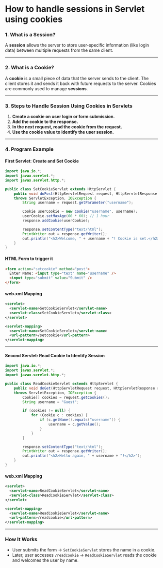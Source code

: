 # **How to handle sessions in Servlet using cookies**


### **1. What is a Session?**

A **session** allows the server to store user-specific information (like login data) between multiple requests from the same client.

---

### **2. What is a Cookie?**

A **cookie** is a small piece of data that the server sends to the client. The client stores it and sends it back with future requests to the server. Cookies are commonly used to manage **sessions**.

---

### **3. Steps to Handle Session Using Cookies in Servlets**

1. **Create a cookie on user login or form submission.**
2. **Add the cookie to the response.**
3. **In the next request, read the cookie from the request.**
4. **Use the cookie value to identify the user session.**

---

### **4. Program Example**

#### **First Servlet: Create and Set Cookie**
```java
import java.io.*;
import javax.servlet.*;
import javax.servlet.http.*;

public class SetCookieServlet extends HttpServlet {
    public void doPost(HttpServletRequest request, HttpServletResponse response)
    throws ServletException, IOException {
        String username = request.getParameter("username");

        Cookie userCookie = new Cookie("username", username);
        userCookie.setMaxAge(60 * 60); // 1 hour
        response.addCookie(userCookie);

        response.setContentType("text/html");
        PrintWriter out = response.getWriter();
        out.println("<h2>Welcome, " + username + "! Cookie is set.</h2>");
    }
}
```

#### **HTML Form to trigger it**
```html
<form action="setcookie" method="post">
  Enter Name: <input type="text" name="username" />
  <input type="submit" value="Submit" />
</form>
```

#### **web.xml Mapping**
```xml
<servlet>
  <servlet-name>SetCookieServlet</servlet-name>
  <servlet-class>SetCookieServlet</servlet-class>
</servlet>

<servlet-mapping>
  <servlet-name>SetCookieServlet</servlet-name>
  <url-pattern>/setcookie</url-pattern>
</servlet-mapping>
```

---

#### **Second Servlet: Read Cookie to Identify Session**
```java
import java.io.*;
import javax.servlet.*;
import javax.servlet.http.*;

public class ReadCookieServlet extends HttpServlet {
    public void doGet(HttpServletRequest request, HttpServletResponse response)
    throws ServletException, IOException {
        Cookie[] cookies = request.getCookies();
        String username = "Guest";

        if (cookies != null) {
            for (Cookie c : cookies) {
                if (c.getName().equals("username")) {
                    username = c.getValue();
                }
            }
        }

        response.setContentType("text/html");
        PrintWriter out = response.getWriter();
        out.println("<h2>Hello again, " + username + "!</h2>");
    }
}
```

#### **web.xml Mapping**
```xml
<servlet>
  <servlet-name>ReadCookieServlet</servlet-name>
  <servlet-class>ReadCookieServlet</servlet-class>
</servlet>

<servlet-mapping>
  <servlet-name>ReadCookieServlet</servlet-name>
  <url-pattern>/readcookie</url-pattern>
</servlet-mapping>
```

---

### **How It Works**
- User submits the form → `SetCookieServlet` stores the name in a cookie.
- Later, user accesses `/readcookie` → `ReadCookieServlet` reads the cookie and welcomes the user by name.

